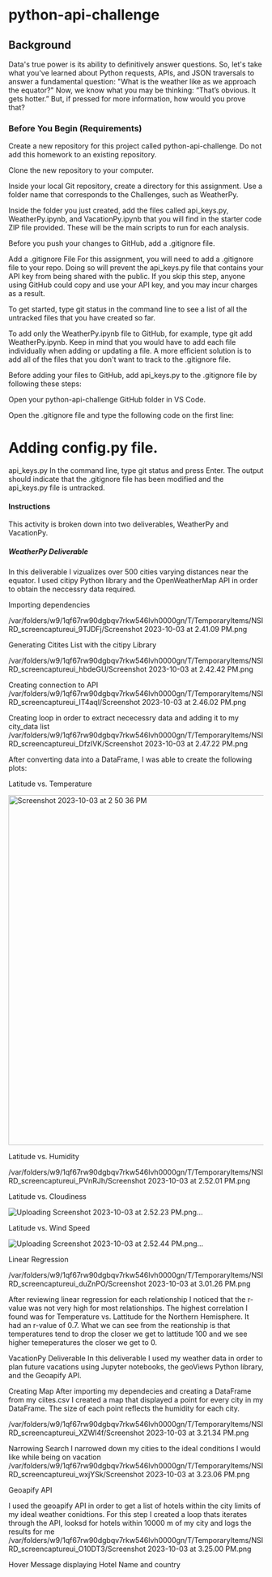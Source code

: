 # python-api-challenge


## Background 

Data's true power is its ability to definitively answer questions. So, let's take what you've learned about Python requests, APIs, and JSON traversals to answer a fundamental question: "What is the weather like as we approach the equator?"
Now, we know what you may be thinking: “That’s obvious. It gets hotter.” But, if pressed for more information, how would you prove that?



### Before You Begin (Requirements)

Create a new repository for this project called python-api-challenge. Do not add this homework to an existing repository.

Clone the new repository to your computer.

Inside your local Git repository, create a directory for this assignment. Use a folder name that corresponds to the Challenges, such as WeatherPy.

Inside the folder you just created, add the files called api_keys.py, WeatherPy.ipynb, and VacationPy.ipynb that you will find in the starter code ZIP file provided. These will be the main scripts to run for each analysis.

Before you push your changes to GitHub, add a .gitignore file.

Add a .gitignore File
For this assignment, you will need to add a .gitignore file to your repo. Doing so will prevent the api_keys.py file that contains your API key from being shared with the public. If you skip this step, anyone using GitHub could copy and use your API key, and you may incur charges as a result.

To get started, type git status in the command line to see a list of all the untracked files that you have created so far.

To add only the WeatherPy.ipynb file to GitHub, for example, type git add WeatherPy.ipynb. Keep in mind that you would have to add each file individually when adding or updating a file. A more efficient solution is to add all of the files that you don't want to track to the .gitignore file.

Before adding your files to GitHub, add api_keys.py to the .gitignore file by following these steps:

Open your python-api-challenge GitHub folder in VS Code.

Open the .gitignore file and type the following code on the first line:

# Adding config.py file.
api_keys.py
In the command line, type git status and press Enter. The output should indicate that the .gitignore file has been modified and the api_keys.py file is untracked.


#### Instructions

This activity is broken down into two deliverables, WeatherPy and VacationPy.


##### WeatherPy Deliverable 

In this deliverable I vizualizes over 500 cities varying distances near the equator. I used  citipy Python library and the OpenWeatherMap API in order to obtain the neccessry data required. 

Importing dependencies 

/var/folders/w9/1qf67rw90dgbqv7rkw546lvh0000gn/T/TemporaryItems/NSIRD_screencaptureui_9TJDFj/Screenshot 2023-10-03 at 2.41.09 PM.png

Generating Citites List with the citipy Library 

/var/folders/w9/1qf67rw90dgbqv7rkw546lvh0000gn/T/TemporaryItems/NSIRD_screencaptureui_hbdeGU/Screenshot 2023-10-03 at 2.42.42 PM.png

 
 Creating connection to API 
/var/folders/w9/1qf67rw90dgbqv7rkw546lvh0000gn/T/TemporaryItems/NSIRD_screencaptureui_IT4aql/Screenshot 2023-10-03 at 2.46.02 PM.png


Creating loop in order to extract nececessry data and adding it to my city_data list
/var/folders/w9/1qf67rw90dgbqv7rkw546lvh0000gn/T/TemporaryItems/NSIRD_screencaptureui_DfzIVK/Screenshot 2023-10-03 at 2.47.22 PM.png

After converting data into a DataFrame, I was able to create the following plots: 


Latitude vs. Temperature

<img width="690" alt="Screenshot 2023-10-03 at 2 50 36 PM" src="https://github.com/alexxisrangel/python-api-challenge/assets/129305054/266ca687-5a23-4dec-85f3-1971ff2e398e">


Latitude vs. Humidity

/var/folders/w9/1qf67rw90dgbqv7rkw546lvh0000gn/T/TemporaryItems/NSIRD_screencaptureui_PVnRJh/Screenshot 2023-10-03 at 2.52.01 PM.png

Latitude vs. Cloudiness

![Uploading Screenshot 2023-10-03 at 2.52.23 PM.png…]()


Latitude vs. Wind Speed

![Uploading Screenshot 2023-10-03 at 2.52.44 PM.png…]()


Linear Regression 

/var/folders/w9/1qf67rw90dgbqv7rkw546lvh0000gn/T/TemporaryItems/NSIRD_screencaptureui_duZnPO/Screenshot 2023-10-03 at 3.01.26 PM.png



After reviewing linear regression for each relationship I noticed that the r-value was not very high for most relationships. The highest correlation I found was for Temperature vs. Lattitude for the Northern Hemisphere. It had an r-value of 0.7. What we can see from the reationship is that temperatures tend to drop the closer we get to lattitude 100 and we see higher temeperatures the closer we get to 0. 


VacationPy Deliverable
In this deliverable I used my weather data in order to plan future vacations using Jupyter notebooks, the geoViews Python library, and the Geoapify API.

Creating Map 
After importing my dependecies and creating a DataFrame from my ciites.csv I created a map that displayed a point for every city in my DataFrame. The size of each point reflects the humidity for each city. 

/var/folders/w9/1qf67rw90dgbqv7rkw546lvh0000gn/T/TemporaryItems/NSIRD_screencaptureui_XZWl4f/Screenshot 2023-10-03 at 3.21.34 PM.png

Narrowing Search 
I narrowed down my cities to the ideal conditions I would like while being on vacation /var/folders/w9/1qf67rw90dgbqv7rkw546lvh0000gn/T/TemporaryItems/NSIRD_screencaptureui_wxjYSk/Screenshot 2023-10-03 at 3.23.06 PM.png


Geoapify API 

I used the geoapify API in order to get a list of hotels within the city limits of my ideal weather conidtions. For this step I created a loop thats iterates through the API, looksd for hotels within 10000 m of my city and logs the results for me
/var/folders/w9/1qf67rw90dgbqv7rkw546lvh0000gn/T/TemporaryItems/NSIRD_screencaptureui_O10DT3/Screenshot 2023-10-03 at 3.25.00 PM.png


Hover Message displaying Hotel Name and country 











